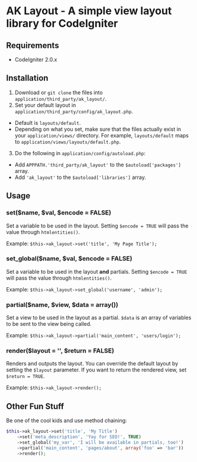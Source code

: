 # AK Layout - A simple view layout library for CodeIgniter

## Requirements

* CodeIgniter 2.0.x

## Installation

1. Download or `git clone` the files into `application/third_party/ak_layout/`.
2. Set your default layout in `application/third_party/config/ak_layout.php`.
  * Default is `layouts/default`.
  * Depending on what you set, make sure that the files actually exist in your `application/views/` directory. For example, `layouts/default` maps to `application/views/layouts/default.php`.
3. Do the following in `application/config/autoload.php`:
  * Add `APPPATH.'third_party/ak_layout'` to the `$autoload['packages']` array.
  * Add `'ak_layout'` to the `$autoload['libraries']` array.

## Usage

### set($name, $val, $encode = FALSE)

Set a variable to be used in the layout. Setting `$encode = TRUE` will pass the value through `htmlentities()`.

Example: `$this->ak_layout->set('title', 'My Page Title');`

### set_global($name, $val, $encode = FALSE)

Set a variable to be used in the layout **and** partials. Setting `$encode = TRUE` will pass the value through `htmlentities()`.

Example: `$this->ak_layout->set_global('username', 'admin');`

### partial($name, $view, $data = array())

Set a view to be used in the layout as a partial. `$data` is an array of variables to be sent to the view being called.

Example: `$this->ak_layout->partial('main_content', 'users/login');`

### render($layout = '', $return = FALSE)

Renders and outputs the layout. You can override the default layout by setting the `$layout` parameter. If you want to return the rendered view, set `$return = TRUE`.

Example: `$this->ak_layout->render();`

## Other Fun Stuff

Be one of the cool kids and use method chaining:

```php
$this->ak_layout->set('title', 'My Title')
    ->set('meta_description', 'Yay for SEO!', TRUE)
    ->set_global('my_var', 'I will be available in partials, too!')
    ->partial('main_content', 'pages/about', array('foo' => 'bar'))
    ->render();
```